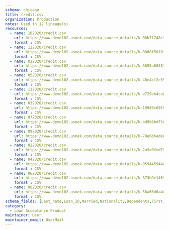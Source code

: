 ```yaml
---
schema: chicago
title: credit.csv
organization: Production
notes: Used in 12 lineage(s)
resources:
  - name: 102020/credit.csv 
    url: https://www-demo102.usnek.com/data_source_details/k-08b71748c31c5ddece95ceb67dccd4ac5bb6f26368b45c6dc9edc1a303c6160b 
    format : CSV
  - name: 122020/credit.csv 
    url: https://www-demo102.usnek.com/data_source_details/k-08d8f5010ff740bb82d44e7dd545ff6964a10af25a919510eb74b5f5176e7d01 
    format : CSV
  - name: 012020/credit.csv 
    url: https://www-demo102.usnek.com/data_source_details/k-5695a68381cac0a3ad79a3eb7d647826a69e97a24500efa3bdc17dac6bc257b6 
    format : CSV
  - name: 052020/credit.csv 
    url: https://www-demo102.usnek.com/data_source_details/k-40e4cf2c59db3baa8a8ad1942f681edffd3207523a0b9c10aeabee95e7e7137b 
    format : CSV
  - name: 112020/credit.csv 
    url: https://www-demo102.usnek.com/data_source_details/k-e729eb4ca832f0b10d3248724e348c91858888af514d122579edb4bac88b3c6b 
    format : CSV
  - name: 032020/credit.csv 
    url: https://www-demo102.usnek.com/data_source_details/k-19986c69199d8082b4734437771c310653ab133fbd75c115a433a8375f083142 
    format : CSV
  - name: 072020/credit.csv 
    url: https://www-demo102.usnek.com/data_source_details/k-bd9b6bdf5ecb8aa12c7b8000826d260bcceba5a4875b81db931d5d9774f0f6d0 
    format : CSV
  - name: 092020/credit.csv 
    url: https://www-demo102.usnek.com/data_source_details/k-78e6d6ade8a7855d1403a950b464e15e5f93da5e2d9015968c9dbcf90e54b547 
    format : CSV
  - name: 022020/credit.csv 
    url: https://www-demo102.usnek.com/data_source_details/k-2a9a0fed79750cf49ce11ccd3e5fa0b47c80fba7b57022019412ba20a43e832c 
    format : CSV
  - name: 042020/credit.csv 
    url: https://www-demo102.usnek.com/data_source_details/k-959445944a44966863e8fbab9d35294645e33b0399ebdd0a2446ca8016d57543 
    format : CSV
  - name: 062020/credit.csv 
    url: https://www-demo102.usnek.com/data_source_details/k-573b9e146367a14df07056e7c54432705aaec0168df5b288cbd2a5ac1c4b81e3 
    format : CSV
  - name: 082020/credit.csv 
    url: https://www-demo102.usnek.com/data_source_details/k-56a66d6a4da617b18f2fbe4a8884e9beee8efc1a6f63a089e28859f7226b2601 
    format : CSV
schema_fields: [Last_name,Loan_ID,Married,Nationality,Dependents,First_name,Property_Area,Education,Gender,Self_Employed,ApplicantIncome,CoapplicantIncome,LoanAmount,Loan_Amount_Term,Credit_History]
category:
  - Loan Acceptance Product
maintainer: User
maintainer_email: UserMail
---
```

